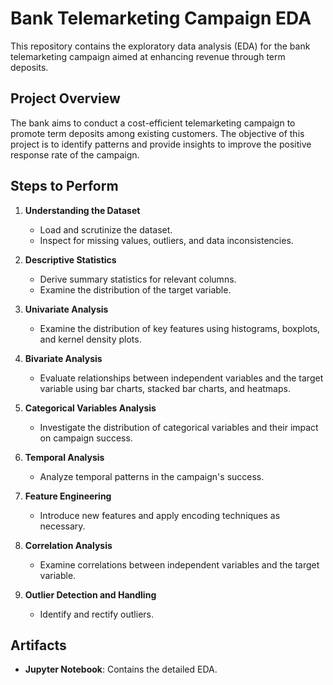 # Bank Telemarketing Campaign EDA

This repository contains the exploratory data analysis (EDA) for the bank telemarketing campaign aimed at enhancing revenue through term deposits.

## Project Overview

The bank aims to conduct a cost-efficient telemarketing campaign to promote term deposits among existing customers. The objective of this project is to identify patterns and provide insights to improve the positive response rate of the campaign.

## Steps to Perform

1. **Understanding the Dataset**
   - Load and scrutinize the dataset.
   - Inspect for missing values, outliers, and data inconsistencies.

2. **Descriptive Statistics**
   - Derive summary statistics for relevant columns.
   - Examine the distribution of the target variable.

3. **Univariate Analysis**
   - Examine the distribution of key features using histograms, boxplots, and kernel density plots.

4. **Bivariate Analysis**
   - Evaluate relationships between independent variables and the target variable using bar charts, stacked bar charts, and heatmaps.

5. **Categorical Variables Analysis**
   - Investigate the distribution of categorical variables and their impact on campaign success.

6. **Temporal Analysis**
   - Analyze temporal patterns in the campaign's success.

7. **Feature Engineering**
   - Introduce new features and apply encoding techniques as necessary.

8. **Correlation Analysis**
   - Examine correlations between independent variables and the target variable.

9. **Outlier Detection and Handling**
   - Identify and rectify outliers.


## Artifacts

- **Jupyter Notebook**: Contains the detailed EDA.
